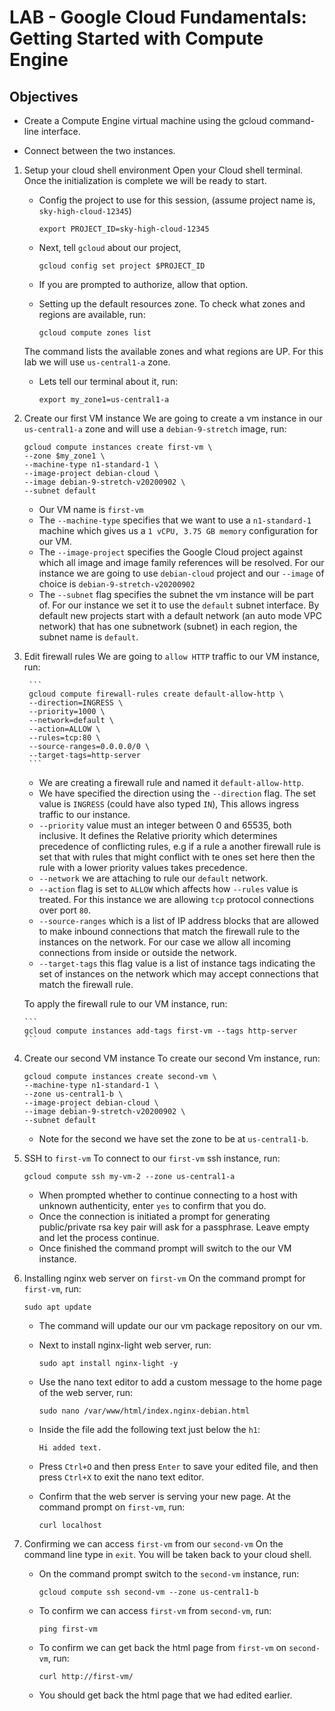 # LAB - Google Cloud Fundamentals: Getting Started with Compute Engine

## Objectives

- Create a Compute Engine virtual machine using the gcloud command-line interface.

- Connect between the two instances.

1.  Setup your cloud shell environment
    Open your Cloud shell terminal. Once the initialization is complete we will be ready to start.

    - Config the project to use for this session, (assume project name is, `sky-high-cloud-12345`)

      ```
      export PROJECT_ID=sky-high-cloud-12345
      ```

    - Next, tell `gcloud` about our project,

      ```
      gcloud config set project $PROJECT_ID
      ```

    - If you are prompted to authorize, allow that option.
    - Setting up the default resources zone. To check what zones and regions are available, run:

      ```
      gcloud compute zones list
      ```

    The command lists the available zones and what regions are UP. For this lab we will use `us-central1-a` zone.

    - Lets tell our terminal about it, run:

      ```
      export my_zone1=us-central1-a
      ```

2.  Create our first VM instance
    We are going to create a vm instance in our `us-central1-a` zone and will use a `debian-9-stretch` image, run:

    ```
    gcloud compute instances create first-vm \
    --zone $my_zone1 \
    --machine-type n1-standard-1 \
    --image-project debian-cloud \
    --image debian-9-stretch-v20200902 \
    --subnet default
    ```

    - Our VM name is `first-vm`
    - The `--machine-type` specifies that we want to use a `n1-standard-1` machine which gives us a `1 vCPU, 3.75 GB memory` configuration for our VM.
    - The `--image-project` specifies the Google Cloud project against which all image and image family references will be resolved. For our instance we are going to use `debian-cloud` project and our `--image` of choice is `debian-9-stretch-v20200902`
    - The `--subnet` flag specifies the subnet the vm instance will be part of. For our instance we set it to use the `default` subnet interface. By default new projects start with a default network (an auto mode VPC network) that has one subnetwork (subnet) in each region, the subnet name is `default`.

3.  Edit firewall rules
    We are going to `allow HTTP` traffic to our VM instance, run:

         ```
         gcloud compute firewall-rules create default-allow-http \
         --direction=INGRESS \
         --priority=1000 \
         --network=default \
         --action=ALLOW \
         --rules=tcp:80 \
         --source-ranges=0.0.0.0/0 \
         --target-tags=http-server
         ```

    - We are creating a firewall rule and named it `default-allow-http`.
    - We have specified the direction using the `--direction` flag. The set value is `INGRESS` (could have also typed `IN`), This allows ingress traffic to our instance.
    - `--priority` value must an integer between 0 and 65535, both inclusive. It defines the Relative priority which determines precedence of conflicting rules, e.g if a rule a another firewall rule is set that with rules that might conflict with te ones set here then the rule with a lower priority values takes precedence.
    - `--network` we are attaching to rule our `default` network.
    - `--action` flag is set to `ALLOW` which affects how `--rules` value is treated. For this instance we are allowing `tcp` protocol connections over port `80`.
    - `--source-ranges` which is a list of IP address blocks that are allowed to make inbound connections that match the firewall rule to the instances on the network. For our case we allow all incoming connections from inside or outside the network.
    - `--target-tags` this flag value is a list of instance tags indicating the set of instances on the network which may accept connections that match the firewall rule.

    To apply the firewall rule to our VM instance, run:

        ```
        gcloud compute instances add-tags first-vm --tags http-server
        ```

4.  Create our second VM instance
    To create our second Vm instance, run:

    ```
    gcloud compute instances create second-vm \
    --machine-type n1-standard-1 \
    --zone us-central1-b \
    --image-project debian-cloud \
    --image debian-9-stretch-v20200902 \
    --subnet default
    ```

    - Note for the second we have set the zone to be at `us-central1-b`.

5.  SSH to `first-vm`
    To connect to our `first-vm` ssh instance, run:

    ```
    gcloud compute ssh my-vm-2 --zone us-central1-a
    ```

    - When prompted whether to continue connecting to a host with unknown authenticity, enter `yes` to confirm that you do.
    - Once the connection is initiated a prompt for generating public/private rsa key pair will ask for a passphrase. Leave empty and let the process continue.
    - Once finished the command prompt will switch to the our VM instance.

6.  Installing nginx web server on `first-vm`
    On the command prompt for `first-vm`, run:

    ```
    sudo apt update
    ```

    - The command will update our our vm package repository on our vm.
    - Next to install nginx-light web server, run:

      ```
      sudo apt install nginx-light -y
      ```

    - Use the nano text editor to add a custom message to the home page of the web server, run:

      ```
      sudo nano /var/www/html/index.nginx-debian.html
      ```

    - Inside the file add the following text just below the `h1`:

      ```
      Hi added text.
      ```

    - Press `Ctrl+O` and then press `Enter` to save your edited file, and then press `Ctrl+X` to exit the nano text editor.
    - Confirm that the web server is serving your new page. At the command prompt on `first-vm`, run:

      ```
      curl localhost
      ```

7.  Confirming we can access `first-vm` from our `second-vm`
    On the command line type in `exit`. You will be taken back to your cloud shell.

    - On the command prompt switch to the `second-vm` instance, run:

      ```
      gcloud compute ssh second-vm --zone us-central1-b
      ```

    - To confirm we can access `first-vm` from `second-vm`, run:

      ```
      ping first-vm
      ```

    - To confirm we can get back the html page from `first-vm` on `second-vm`, run:

      ```
      curl http://first-vm/
      ```

    - You should get back the html page that we had edited earlier.
